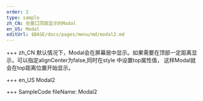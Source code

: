 ```yaml
--- 
order: 2
type: sample
zh_CN: 在窗口顶部显示的Modal
en_US: Modal
editUrl: $BASE/docs/pages/menu/md/modal2.md
---
```


+++ zh_CN
 默认情况下，Modal会在屏幕居中显示。如果需要在顶部一定距离显示，可以指定alignCenter为false,同时在style
    中设置top属性值， 这样Modal就会在top距离位置开始显示。

+++ en_US
Modal2

+++ SampleCode
fileName: Modal2
